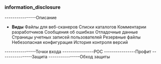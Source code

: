 ### **information_disclosure**
----------------Описание
* **Виды**
Файлы для веб-сканеров
Списки каталогов
Комментарии разработчиков
Сообщения об ошибках 
Отладочные данные 
Страницы учетных записей пользователей 
Резервные файлы 
Небезопасная конфигурация 
История контроля версий 

----------------Точки входа
----------------POC
----------------Профит
----------------Защита
----------------Обход защиты
